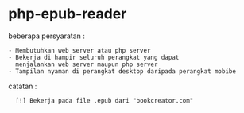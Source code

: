 # php-epub-reader

beberapa persyaratan :
```
- Membutuhkan web server atau php server
- Bekerja di hampir seluruh perangkat yang dapat
  menjalankan web server maupun php server
- Tampilan nyaman di perangkat desktop daripada perangkat mobibe
```

catatan :
```
  [!] Bekerja pada file .epub dari "bookcreator.com"
```

